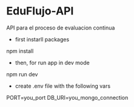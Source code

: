 # EduFlujo-API

API para el proceso de evaluacion continua

- first instarll packages

npm install

- then, for run app in dev mode

npm run dev

- create .env file with the following vars

PORT=you_port
DB_URI=you_mongo_connection
